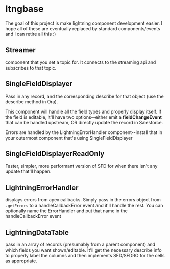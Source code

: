 # ltngbase

The goal of this project is make lightning component development easier.  I hope all of these are eventually replaced by standard components/events and I can retire all this :)


## Streamer	
component that you set a topic for.  It connects to the streaming api and subscribes to that topic.  

## SingleFieldDisplayer
Pass in any record, and the corresponding describe for that object (use the describe method in Ora).

This component will handle all the field types and properly display itself.  If the field is editable, it'll have two options--either emit a **fieldChangeEvent** that can be handled upstream, OR directly update the record in Salesforce.

Errors are handled by the LightningErrorHandler component--install that in your outermost component that's using SingleFieldDisplayer

## SingleFieldDisplayerReadOnly
Faster, simpler, more performant version of SFD for when there isn't any update that'll happen.

## LightningErrorHandler

displays errors from apex callbacks.  Simply pass in the errors object from `.getErrors` to a handleCallbackError event and it'll handle the rest.  You can optionally name the ErrorHandler and put that name in the handleCallbackError event 

## LightningDataTable

pass in an array of records (presumably from a parent component) and which fields you want shown/editable.  It'll get the necessary describe info to properly label the columns and then implements SFD/SFDRO for the cells as appropriate. 